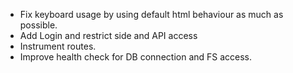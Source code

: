 - Fix keyboard usage by using default html behaviour as much as possible.
- Add Login and restrict side and API access
- Instrument routes.
- Improve health check for DB connection and FS access.
